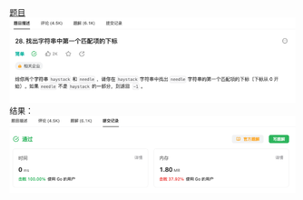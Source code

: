 [题目](https://leetcode.cn/problems/find-the-index-of-the-first-occurrence-in-a-string/description/?envType=study-plan-v2&envId=top-interview-150)
![pic](img.png)
结果：
![pic](result.png)